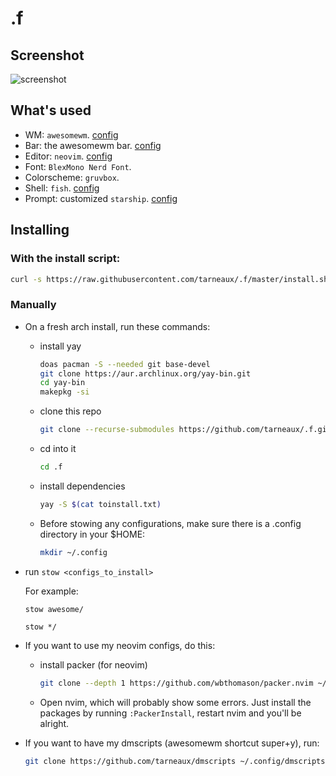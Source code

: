 # .f

## Screenshot
![screenshot](https://user-images.githubusercontent.com/62650051/207384869-1aa9359b-2b9f-463f-8d27-d67be9812d3b.png)

## What's used
- WM: `awesomewm`. [config](awesome/.config/awesome)
- Bar: the awesomewm bar. [config](awesome/.config/awesome)
- Editor: `neovim`. [config](neovim/.config/nvim)
- Font: `BlexMono Nerd Font`.
- Colorscheme: `gruvbox`.
- Shell: `fish`. [config](fish/.config/fish/)
- Prompt: customized `starship`. [config](fish/.config/starship.toml)


## Installing

### With the install script:
```bash
curl -s https://raw.githubusercontent.com/tarneaux/.f/master/install.sh | sh
```

### Manually
- On a fresh arch install, run these commands:
  - install yay
    ```bash
    doas pacman -S --needed git base-devel
    git clone https://aur.archlinux.org/yay-bin.git
    cd yay-bin
    makepkg -si
    ```
  - clone this repo
    ```bash
    git clone --recurse-submodules https://github.com/tarneaux/.f.git ~/.f
    ```
  - cd into it
    ```bash
    cd .f
    ```
  - install dependencies
    ```bash
    yay -S $(cat toinstall.txt)
    ```
  - Before stowing any configurations, make sure there is a .config directory in your $HOME:
    ```bash
    mkdir ~/.config
    ```
- run `stow <configs_to_install>`

  For example:

  `stow awesome/`

  `stow */`

- If you want to use my neovim configs, do this:
  - install packer (for neovim)
    ```bash
    git clone --depth 1 https://github.com/wbthomason/packer.nvim ~/.local/share/nvim/site/pack/packer/start/packer.nvim
    ```
  - Open nvim, which will probably show some errors. Just install the packages by running `:PackerInstall`, restart nvim and you'll be alright.

- If you want to have my dmscripts (awesomewm shortcut super+y), run:
  ```bash
  git clone https://github.com/tarneaux/dmscripts ~/.config/dmscripts
  ```

